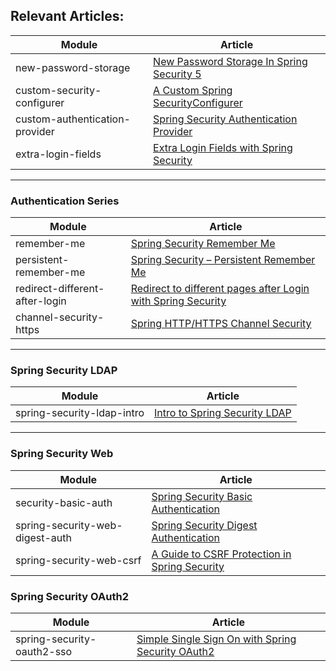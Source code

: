 ## Relevant Articles: 

Module | Article
--|--
new-password-storage | [New Password Storage In Spring Security 5](http://www.baeldung.com/spring-security-5-password-storage)
custom-security-configurer | [A Custom Spring SecurityConfigurer](http://www.baeldung.com/spring-security-custom-configurer)
custom-authentication-provider | [Spring Security Authentication Provider](http://www.baeldung.com/spring-security-authentication-provider)
extra-login-fields | [Extra Login Fields with Spring Security](http://www.baeldung.com/spring-security-extra-login-fields)

---

### Authentication Series
Module | Article
--|--
remember-me | [Spring Security Remember Me](http://www.baeldung.com/spring-security-remember-me)
persistent-remember-me | [Spring Security – Persistent Remember Me](http://www.baeldung.com/spring-security-persistent-remember-me)
redirect-different-after-login | [Redirect to different pages after Login with Spring Security](http://www.baeldung.com/spring_redirect_after_login)
channel-security-https | [Spring HTTP/HTTPS Channel Security](http://www.baeldung.com/spring-channel-security-https)

---

### Spring Security LDAP
Module | Article
--|--
spring-security-ldap-intro | [Intro to Spring Security LDAP](https://www.baeldung.com/spring-security-ldap)

---

### Spring Security Web
Module | Article
--|--
security-basic-auth | [Spring Security Basic Authentication](http://www.baeldung.com/spring-security-basic-authentication)
spring-security-web-digest-auth | [Spring Security Digest Authentication](http://www.baeldung.com/spring-security-digest-authentication)
spring-security-web-csrf | [A Guide to CSRF Protection in Spring Security](http://www.baeldung.com/spring-security-csrf)

### Spring Security OAuth2
Module | Article
--|--
spring-security-oauth2-sso | [Simple Single Sign On with Spring Security OAuth2](http://www.baeldung.com/sso-spring-security-oauth2)
